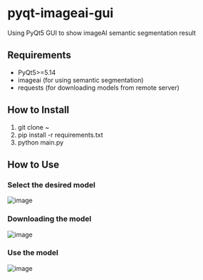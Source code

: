 # pyqt-imageai-gui
Using PyQt5 GUI to show imageAI semantic segmentation result

## Requirements
* PyQt5>=5.14
* imageai (for using semantic segmentation)
* requests (for downloading models from remote server)

## How to Install
1. git clone ~
2. pip install -r requirements.txt
3. python main.py

## How to Use
### Select the desired model
![image](https://github.com/yjg30737/pyqt-imageai-gui/assets/55078043/e947be1b-56bc-4d11-9092-9225df7d7436)

### Downloading the model
![image](https://github.com/yjg30737/pyqt-imageai-gui/assets/55078043/4b9783f1-5fe7-4af7-9f24-498d00867715)

### Use the model
![image](https://github.com/yjg30737/pyqt-imageai-gui/assets/55078043/f88fbe78-e7bc-49cb-9bb2-394715c7dc88)



